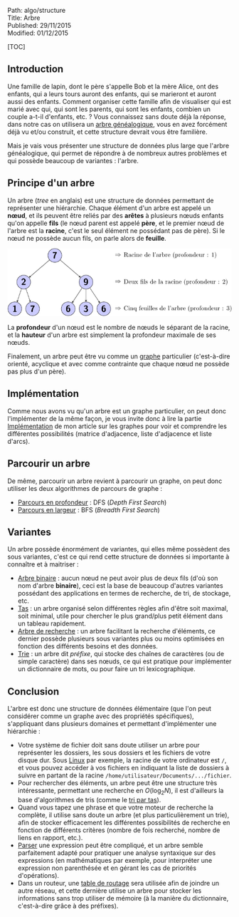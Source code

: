 Path: algo/structure  
Title: Arbre  
Published: 29/11/2015  
Modified: 01/12/2015  

[TOC]

## Introduction

Une famille de lapin, dont le père s'appelle Bob et la mère Alice, ont des enfants, qui a leurs tours auront des enfants, qui se marieront et auront aussi des enfants. Comment organiser cette famille afin de visualiser qui est marié avec qui, qui sont les parents, qui sont les enfants, combien un couple a-t-il d'enfants, etc. ? Vous connaissez sans doute déjà la réponse, dans notre cas on utilisera un [arbre généalogique](https://en.wikipedia.org/wiki/Family_tree), vous en avez forcément déjà vu et/ou construit, et cette structure devrait vous être familière.

Mais je vais vous présenter une structure de données plus large que l'arbre généalogique, qui permet de répondre à de nombreux autres problèmes et qui possède beaucoup de variantes : l'arbre.

## Principe d'un arbre

Un arbre (*tree* en anglais) est une structure de données permettant de représenter une hiérarchie. Chaque élément d'un arbre est appelé un **nœud**, et ils peuvent être reliés par des **arêtes** à plusieurs nœuds enfants qu'on appelle **fils** (le nœud parent est appelé **père**, et le premier nœud de l'arbre est la **racine**, c'est le seul élément ne possédant pas de père). Si le nœud ne possède aucun fils, on parle alors de **feuille**.

![Exemple d'arbre](/img/algo/structure/arbre/exemple_arbre.png)

La **profondeur** d'un nœud est le nombre de nœuds le séparant de la racine, et la **hauteur** d'un arbre est simplement la profondeur maximale de ses nœuds.

Finalement, un arbre peut être vu comme un [graphe](/algo/structure/graphe.html) particulier (c'est-à-dire orienté, acyclique et avec comme contrainte que chaque nœud ne possède pas plus d'un père).

## Implémentation

Comme nous avons vu qu'un arbre est un graphe particulier, on peut donc l'implémenter de la même façon, je vous invite donc à lire la partie [Implémentation](/algo/structure/graphe.html#implementation) de mon article sur les graphes pour voir et comprendre les différentes possibilités (matrice d'adjacence, liste d'adjacence et liste d'arcs).

## Parcourir un arbre

De même, parcourir un arbre revient à parcourir un graphe, on peut donc utiliser les deux algorithmes de parcours de graphe :

- [Parcours en profondeur](/algo/structure/graphe/parcours.html#le-parcours-en-profondeur) : DFS (*Depth First Search*)
- [Parcours en largeur](/algo/structure/graphe/parcours.html#le-parcours-en-largeur) : BFS (*Breadth First Search*)

## Variantes

Un arbre possède énormément de variantes, qui elles même possèdent des sous variantes, c'est ce qui rend cette structure de données si importante à connaître et à maitriser :

- [Arbre binaire](/algo/structure/arbre/arbre_binaire.html) : aucun nœud ne peut avoir plus de deux fils (d'où son nom d'arbre **binaire**), ceci est la base de beaucoup d'autres variantes possédant des applications en termes de recherche, de tri, de stockage, etc.
- [Tas](/algo/structure/arbre/tas.html) : un arbre organisé selon différentes règles afin d'être soit maximal, soit minimal, utile pour chercher le plus grand/plus petit élément dans un tableau rapidement. 
- [Arbre de recherche](/algo/structure/arbre/arbre_recherche.html) : un arbre facilitant la recherche d'éléments, ce dernier possède plusieurs sous variantes plus ou moins optimisées en fonction des différents besoins et des données.
- [Trie](/algo/structure/arbre/trie.html) : un arbre dit *préfixe*, qui stocke des chaînes de caractères (ou de simple caractère) dans ses nœuds, ce qui est pratique pour implémenter un dictionnaire de mots, ou pour faire un tri lexicographique. 

## Conclusion

L'arbre est donc une structure de données élémentaire (que l'on peut considérer comme un graphe avec des propriétés spécifiques), s'appliquant dans plusieurs domaines et permettant d'implémenter une hiérarchie :

- Votre système de fichier doit sans doute utiliser un arbre pour représenter les dossiers, les sous dossiers et les fichiers de votre disque dur. Sous [Linux](https://en.wikipedia.org/wiki/Linux) par exemple, la racine de votre ordinateur est `/`, et vous pouvez accéder à vos fichiers en indiquant la liste de dossiers à suivre en partant de la racine `/home/utilisateur/Documents/.../fichier`.
- Pour rechercher des éléments, un arbre peut être une structure très intéressante, permettant une recherche en $O(\log _2 N)$, il est d'ailleurs la base d'algorithmes de tris (comme le [tri par tas](/algo/tri/tri_tas.html)).
- Quand vous tapez une phrase et que votre moteur de recherche la complète, il utilise sans doute un arbre (et plus particulièrement un trie), afin de stocker efficacement les différentes possibilités de recherche en fonction de différents critères (nombre de fois recherché, nombre de liens en rapport, etc.).
- [Parser](https://en.wikipedia.org/wiki/Parsing) une expression peut être compliqué, et un arbre semble parfaitement adapté pour pratiquer une analyse syntaxique sur des expressions (en mathématiques par exemple, pour interpréter une expression non parenthésée et en gérant les cas de priorités d'opérations).
- Dans un routeur, une [table de routage](https://en.wikipedia.org/wiki/Routing_table) sera utilisée afin de joindre un autre réseau, et cette dernière utilise un arbre pour stocker les informations sans trop utiliser de mémoire (à la manière du dictionnaire, c'est-à-dire grâce à des préfixes).
